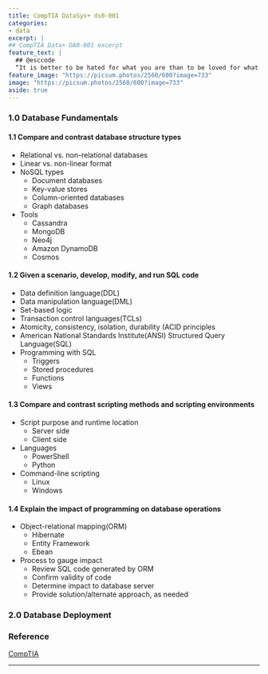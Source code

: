```yaml
---
title: CompTIA DataSys+ ds0-001
categories:
- data
excerpt: |
## CompTIA Data+ DA0-001 excerpt
feature_text: |  
  ## @esccode
  “It is better to be hated for what you are than to be loved for what you are not.” ― Andre Gide, Autumn Leaves
feature_image: "https://picsum.photos/2560/600?image=733"
image: "https://picsum.photos/2560/600?image=733"
aside: true
---
```


### 1.0 Database Fundamentals 

#### 1.1 Compare and contrast database structure types

- Relational vs. non-relational databases
- Linear vs. non-linear format
- NoSQL types
  - Document databases
  - Key-value stores
  - Column-oriented databases
  - Graph databases
- Tools
  - Cassandra
  - MongoDB
  - Neo4j
  - Amazon DynamoDB
  - Cosmos

#### 1.2 Given a scenario, develop, modify, and run SQL code

- Data definition language(DDL)
- Data manipulation language(DML)
- Set-based logic
- Transaction control languages(TCLs)
- Atomicity, consistency, isolation, durability (ACID principles
- American National Standards Institute(ANSI) Structured Query Language(SQL)
- Programming with SQL
  - Triggers
  - Stored procedures
  - Functions
  - Views

#### 1.3 Compare and contrast scripting methods and scripting environments

- Script purpose and runtime location
  - Server side
  - Client side
- Languages
  - PowerShell
  - Python
- Command-line scripting
  - Linux
  - Windows

#### 1.4 Explain the impact of programming on database operations

- Object-relational mapping(ORM)
  - Hibernate
  - Entity Framework
  - Ebean
- Process to gauge impact
  - Review SQL code generated by ORM
  - Confirm validity of code
  - Determine impact to database server
  - Provide solution/alternate approach, as needed

### 2.0 Database Deployment

### Reference

[CompTIA](https://comptia.org)

---
